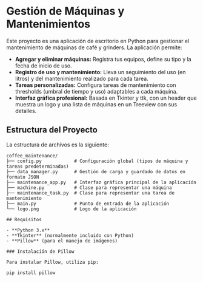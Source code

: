 # Gestión de Máquinas y Mantenimientos

Este proyecto es una aplicación de escritorio en Python para gestionar el mantenimiento de máquinas de café y grinders. La aplicación permite:

- **Agregar y eliminar máquinas:** Registra tus equipos, define su tipo y la fecha de inicio de uso.
- **Registro de uso y mantenimiento:** Lleva un seguimiento del uso (en litros) y del mantenimiento realizado para cada tarea.
- **Tareas personalizadas:** Configura tareas de mantenimiento con thresholds (umbral de tiempo y uso) adaptables a cada máquina.
- **Interfaz gráfica profesional:** Basada en Tkinter y ttk, con un header que muestra un logo y una lista de máquinas en un Treeview con sus detalles.

## Estructura del Proyecto

La estructura de archivos es la siguiente:

```plaintext
coffee_maintenance/
├── config.py            # Configuración global (tipos de máquina y tareas predeterminadas)
├── data_manager.py      # Gestión de carga y guardado de datos en formato JSON
├── maintenance_app.py   # Interfaz gráfica principal de la aplicación
├── machine.py           # Clase para representar una máquina
├── maintenance_task.py  # Clase para representar una tarea de mantenimiento
├── main.py              # Punto de entrada de la aplicación
└── logo.png             # Logo de la aplicación

## Requisitos

- **Python 3.x**
- **Tkinter** (normalmente incluido con Python)
- **Pillow** (para el manejo de imágenes)

### Instalación de Pillow

Para instalar Pillow, utiliza pip:

pip install pillow
